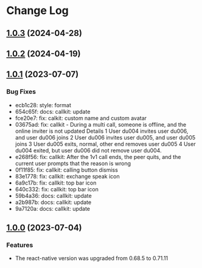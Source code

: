 # Change Log


## [1.0.3](https://github.com/easemob/easemob-uikit-reactnative/compare/callkit@1.0.2...callkit@1.0.3) (2024-04-28)

## [1.0.2](https://github.com/easemob/easemob-uikit-reactnative/compare/callkit@1.0.1...callkit@1.0.2) (2024-04-19)

## [1.0.1](https://github.com/easemob/easemob-uikit-reactnative/compare/callkit@1.0.0...callkit@1.0.1) (2023-07-07)

### Bug Fixes

- ecb1c28: style: format
- 654c65f: docs: callkit: update
- fce20e7: fix: calkit: custom name and custom avatar
- 03675ad: fix: callkit - During a multi call, someone is offline, and the online inviter is not updated
  Details
  1 User du004 invites user du006, and user du006 joins
  2 User du006 invites user du005, and user du005 joins
  3 User du005 exits, normal, other end removes user du005
  4 User du004 exited, but user du006 did not remove user du004.
- e268f56: fix: callkit: After the 1v1 call ends, the peer quits, and the current user prompts that the reason is wrong
- 0f11f85: fix: callkit: calling button dismiss
- 83e1778: fix: callkit: exchange speak icon
- 6a9c17b: fix: callkit: top bar icon
- 640c332: fix: callkit: top bar icon
- 59b4a36: docs: callkit: update
- a2b987b: docs: callkit: update
- 9a7120a: docs: callkit: update

## [1.0.0](https://github.com/easemob/easemob-uikit-reactnative/releases/tag/callkit@1.0.0) (2023-07-04)

### Features

- The react-native version was upgraded from 0.68.5 to 0.71.11
